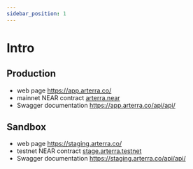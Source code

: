 ```yaml
---
sidebar_position: 1
---
```


# Intro

## Production
- web page https://app.arterra.co/
- mainnet NEAR contract [arterra.near](https://explorer.near.org/accounts/arterra.near)
- Swagger documentation https://app.arterra.co/api/api/

## Sandbox
- web page https://staging.arterra.co/
- testnet NEAR contract [stage.arterra.testnet](https://explorer.testnet.near.org/accounts/stage.arterra.testnet)
- Swagger documentation https://staging.arterra.co/api/api/
